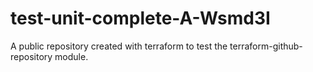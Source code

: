 # test-unit-complete-A-Wsmd3I
A public repository created with terraform to test the terraform-github-repository module.
